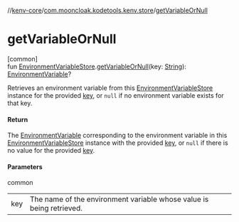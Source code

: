 //[kenv-core](../../index.md)/[com.mooncloak.kodetools.kenv.store](index.md)/[getVariableOrNull](get-variable-or-null.md)

# getVariableOrNull

[common]\
fun [EnvironmentVariableStore](-environment-variable-store/index.md).[getVariableOrNull](get-variable-or-null.md)(key: [String](https://kotlinlang.org/api/latest/jvm/stdlib/kotlin/-string/index.html)): [EnvironmentVariable](../com.mooncloak.kodetools.kenv/-environment-variable/index.md)?

Retrieves an environment variable from this [EnvironmentVariableStore](-environment-variable-store/index.md) instance for the provided [key](get-variable-or-null.md), or `null` if no environment variable exists for that key.

#### Return

The [EnvironmentVariable](../com.mooncloak.kodetools.kenv/-environment-variable/index.md) corresponding to the environment variable in this [EnvironmentVariableStore](-environment-variable-store/index.md) instance with the provided [key](get-variable-or-null.md), or `null` if there is no value for the provided [key](get-variable-or-null.md).

#### Parameters

common

| | |
|---|---|
| key | The name of the environment variable whose value is being retrieved. |
